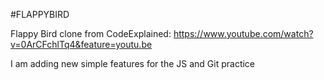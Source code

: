 #FLAPPYBIRD

Flappy Bird clone from CodeExplained: https://www.youtube.com/watch?v=0ArCFchlTq4&feature=youtu.be 

I am adding new simple features for the JS and Git practice